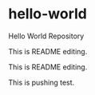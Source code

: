 # hello-world
Hello World Repository

This is README editing.


This is README editing.


This is pushing test.
